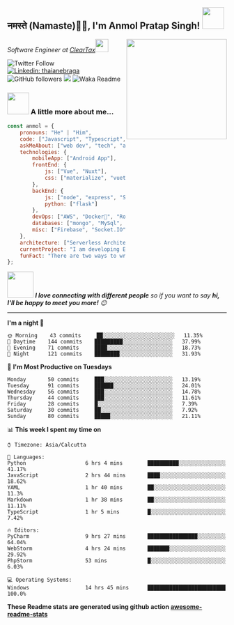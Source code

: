 <h2>नमस्ते (Namaste)🙏🏻, I'm Anmol Pratap Singh! <img src="https://media.giphy.com/media/12oufCB0MyZ1Go/giphy.gif" width="50"></h2>
<img align='right' src="https://media.giphy.com/media/M9gbBd9nbDrOTu1Mqx/giphy.gif" width="230">
<p><em>Software Engineer at <a href="http://www.cleartax.in">ClearTax</a><img src="https://media.giphy.com/media/WUlplcMpOCEmTGBtBW/giphy.gif" width="30"> 
</em></p>

![Twitter Follow](https://img.shields.io/twitter/follow/misteranmol?label=Follow)
[![Linkedin: thaianebraga](https://img.shields.io/badge/-anmol-blue?style=flat-square&logo=Linkedin&logoColor=white&link=https://www.linkedin.com/in/anmol-p-singh/)](https://www.linkedin.com/in/anmol-p-singh/)
![GitHub followers](https://img.shields.io/github/followers/anmol098?label=Follow&style=social)
![](https://visitor-badge.glitch.me/badge?page_id=anmol098.anmol098)
![Waka Readme](https://github.com/anmol098/anmol098/workflows/Waka%20Readme/badge.svg)

### <img src="https://media.giphy.com/media/VgCDAzcKvsR6OM0uWg/giphy.gif" width="50"> A little more about me...  

```javascript
const anmol = {
    pronouns: "He" | "Him",
    code: ["Javascript", "Typescript", "Python", "Java", "php"],
    askMeAbout: ["web dev", "tech", "app dev", "photography"],
    technologies: {
        mobileApp: ["Android App"],
        frontEnd: {
            js: ["Vue", "Nuxt"],
            css: ["materialize", "vuetify", "bootstrap"]
        },
        backEnd: {
            js: ["node", "express", "SuiteScript"],
            python: ["flask"]
        },
        devOps: ["AWS", "Docker🐳", "Route53", "Nginx"],
        databases: ["mongo", "MySql", "sqlite"],
        misc: ["Firebase", "Socket.IO", "selenium", "open-cv", "php", "SuiteApp"]
    },
    architecture: ["Serverless Architecture", "Progressive web applications", "Single page applications"],
    currentProject: "I am developing Extension for NetSuite using SuiteScript2.0",
    funFact: "There are two ways to write error-free programs; only the third one works"
};
```

<img src="https://media.giphy.com/media/LnQjpWaON8nhr21vNW/giphy.gif" width="60"> <em><b>I love connecting with different people</b> so if you want to say <b>hi, I'll be happy to meet you more!</b> 😊</em>

---
<!--START_SECTION:waka-->
**I'm a night 🦉** 

```text
🌞 Morning    43 commits     ██░░░░░░░░░░░░░░░░░░░░░░░   11.35% 
🌆 Daytime    144 commits    █████████░░░░░░░░░░░░░░░░   37.99% 
🌃 Evening    71 commits     ████░░░░░░░░░░░░░░░░░░░░░   18.73% 
🌙 Night      121 commits    ████████░░░░░░░░░░░░░░░░░   31.93%

```
📅 **I'm Most Productive on Tuesdays** 

```text
Monday       50 commits     ███░░░░░░░░░░░░░░░░░░░░░░   13.19% 
Tuesday      91 commits     ██████░░░░░░░░░░░░░░░░░░░   24.01% 
Wednesday    56 commits     ███░░░░░░░░░░░░░░░░░░░░░░   14.78% 
Thursday     44 commits     ███░░░░░░░░░░░░░░░░░░░░░░   11.61% 
Friday       28 commits     █░░░░░░░░░░░░░░░░░░░░░░░░   7.39% 
Saturday     30 commits     ██░░░░░░░░░░░░░░░░░░░░░░░   7.92% 
Sunday       80 commits     █████░░░░░░░░░░░░░░░░░░░░   21.11%

```


📊 **This week I spent my time on** 

```text
⌚︎ Timezone: Asia/Calcutta

💬 Languages: 
Python                   6 hrs 4 mins        ██████████░░░░░░░░░░░░░░░   41.17% 
JavaScript               2 hrs 44 mins       ████░░░░░░░░░░░░░░░░░░░░░   18.62% 
YAML                     1 hr 40 mins        ██░░░░░░░░░░░░░░░░░░░░░░░   11.3% 
Markdown                 1 hr 38 mins        ██░░░░░░░░░░░░░░░░░░░░░░░   11.11% 
TypeScript               1 hr 5 mins         █░░░░░░░░░░░░░░░░░░░░░░░░   7.42%

🔥 Editors: 
PyCharm                  9 hrs 27 mins       ████████████████░░░░░░░░░   64.04% 
WebStorm                 4 hrs 24 mins       ███████░░░░░░░░░░░░░░░░░░   29.92% 
PhpStorm                 53 mins             █░░░░░░░░░░░░░░░░░░░░░░░░   6.03%

💻 Operating Systems: 
Windows                  14 hrs 45 mins      █████████████████████████   100.0%

```


<!--END_SECTION:waka-->

**These Readme stats are generated using github action [awesome-readme-stats](https://github.com/anmol098/waka-readme-stats)**
